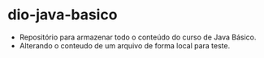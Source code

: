 # dio-java-basico
- Repositório para armazenar todo o conteúdo do curso de Java Básico.
- Alterando o conteudo  de um arquivo de forma local para teste. 